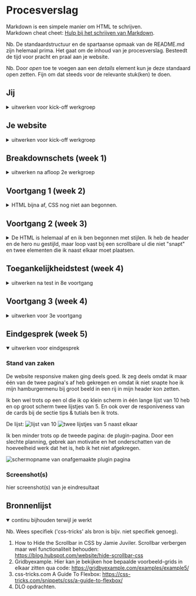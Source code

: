 # Procesverslag
Markdown is een simpele manier om HTML te schrijven.  
Markdown cheat cheet: [Hulp bij het schrijven van Markdown](https://github.com/adam-p/markdown-here/wiki/Markdown-Cheatsheet).

Nb. De standaardstructuur en de spartaanse opmaak van de README.md zijn helemaal prima. Het gaat om de inhoud van je procesverslag. Besteedt de tijd voor pracht en praal aan je website.

Nb. Door *open* toe te voegen aan een *details* element kun je deze standaard open zetten. Fijn om dat steeds voor de relevante stuk(ken) te doen.





## Jij

<details>
<summary>uitwerken voor kick-off werkgroep</summary>

### Auteur:
Rick van Dijken

#### Je startniveau:
rode piste

#### Je focus:
responsive
 
</details>





## Je website

<details>
<summary>uitwerken voor kick-off werkgroep</summary>

### Je opdracht:
ik ga https://splice.com namaken.

#### Screenshot(s) van de eerste pagina (small screen): 
homepage splice  
<img src="./images/splice_home_screenshot.png" width="375px" alt="de home-page van splice.com">

#### Screenshot(s) van de tweede pagina (small screen):
inlogscherm splice  
<img src="./images/splice_plugins_screenshot.png" width="375px" alt="de plug-in-page van splice.com">
 
</details>





## Breakdownschets (week 1)

<details>
<summary>uitwerken na afloop 2e werkgroep</summary>

### de eerste pagina: 
<img src="images/breakdown_home1.png" alt="1 van de 6 afbeeldingen van de breakdown van het startscherm">
<img src="images/breakdown_home2.png" alt="2 van de 6 afbeeldingen van de breakdown van het startscherm">
<img src="images/breakdown_home3.png" alt="3 van de 6 afbeeldingen van de breakdown van het startscherm">
<img src="images/breakdown_home4.png" alt="4 van de 6 afbeeldingen van de breakdown van het startscherm">
<img src="images/breakdown_home5.png" alt="5 van de 6 afbeeldingen van de breakdown van het startscherm">
<img src="images/breakdown_home6.png" alt="6 van de 6 afbeeldingen van de breakdown van het startscherm">

### de tweede pagina: 
<img src="images/breakdown_plugins1.png" alt="1 van de 6 afbeeldingen van de breakdown van het plugin-scherm">
<img src="images/breakdown_plugins2.png" alt="2 van de 6 afbeeldingen van de breakdown van het plugin-scherm">
<img src="images/breakdown_plugins3.png" alt="3 van de 6 afbeeldingen van de breakdown van het plugin-scherm">
<img src="images/breakdown_plugins4.png" alt="4 van de 6 afbeeldingen van de breakdown van het plugin-scherm">
<img src="images/breakdown_plugins5.png" alt="5 van de 6 afbeeldingen van de breakdown van het plugin-scherm">
<img src="images/breakdown_plugins6.png" alt="6 van de 6 afbeeldingen van de breakdown van het plugin-scherm">

### navigatie: 
<img src="images/breakdown_navigatie.png" width="375px" alt="breakdown van de navigatie">

### dropdown: 
<img src="images/breakdown_dropdown.png" width="375px" alt="breakdown van het dropdown-menu">

### form: 
<img src="images/breakdown_form.png" width="375px" alt="breakdown van het zoekveld">

</details>





## Voortgang 1 (week 2)

<details>
<summary>HTML bijna af, CSS nog niet aan begonnen.</summary>

### Stand van zaken
De breakdown schets kostte veel tijd, maar uiteindelijk scheelde het waarschrijnlijk
veel tijd bij het schrijven van de HTML. 

Ik heb tot nu toe alleen de HTML geschreven, maar veel afbeeldingen ontbreken nog. 
Ik ben nog nergens tegenaan gelopen, omdat ik nog niet aan het CSS bestand ben begonnen.

#### Screenshots HTML
<img src="images/voortgang1-screenshot1.png" width="375px" alt="HTML home-page">
<img src="images/voortgang1-screenshot2.png" width="375px" alt="HTML plugin-page">

Ik probeer na het inleveren van dit document om 18:00 (19-09-21) nog aan de CSS te beginnen.
Dus wellicht heb ik morgen ook al wat gestijld.


### Agenda voor meeting
samen met je groepje opstellen

| Rick           | student 2          | student 3    | student 4        |
| ---            | ---                | ---          | ---              |
| Ik heb zelf    | en dit             | en ik dit    | en dan ik dat    |
| niets te       | dit als er tijd is | nog een punt | dit wil ik zeker |
| bespreken, dus | ...                | ...          | ...              |
| ik luister mee.|


### Verslag van meeting
- Ik heb veel vragen gesteld over de structuur van mijn HTML. Die klopt nu na de feedback bijna volledig. 
  Er missen alleen nog een paar afbeeldingen.

</details>





## Voortgang 2 (week 3)

<details>
<summary>De HTML is helemaal af en ik ben begonnen met stijlen. Ik heb de header en de hero nu gestijld,
maar loop vast bij een scrollbare ul die niet "snapt"  en twee elementen die ik naast elkaar moet plaatsen.</summary>

### Stand van zaken
Hun website:
<img src="images/voortgang2-1.png" alt="splice home">

Mijn versie:
<img src="images/voortgang2-2.png" alt="splice home remake">


### Agenda voor meeting
samen met je groepje opstellen

| Rick           | Esther             | student 3    | student 4        |
| ---            | ---                | ---          | ---              |
| Een a naast een| header animatie    | en ik dit    | en dan ik dat    |
| h3 plaatsen    | ...                | nog een punt | dit wil ik zeker |
|zonder container| ...                | ...          | ...              |
| &              |
|order veranderen|
| van li's items |
| &              |
| scrollbare ul  | 
| snapt niet.    |

### Verslag van meeting
- Ik was de enige aanwezig bij het voortgangsgesprek. Hierdoor ben ik met alles in het bovenstaande lijstje geholpen.
  Het naast elkaar plaatsen van elementen, de order van li's veranderen en een de ul laten scrollen.

</details>





## Toegankelijkheidstest (week 4)

<details>
<summary>uitwerken na test in 8e voortgang</summary>

### Bevindingen

#### Bevindingen voor gebruik met toetsenbord
- Zonder het hamburger-menu te hebben uitgeklapt doorloop je met tab alle links die daar in staan. Dit zou niet moeten als hij is ingeklapt.

Ik weet nog niet hoe ik dit fix.

#### Bevindingen na testen met slecht zicht en parkinson
- Optie om font size groter te maken. Dit maakt het in het algemeen voor slechtzienden makkelijker om de website te gebruiken.

- Grijze teksten donkerder maken voor een beter contrast.

- Je zou besturing door middel van spraak kunnen toepassen bij parkinson.

Ik weet hoe ik dit kan doen (behalve de spraakbesturing voor parkinson), maar ik ga mijn website responsive maken dus ik laat dit even links liggen.

#### Bevindingen na het gebruik van een narrator
- Narrator leest koppen en tekst niet goed voor (maar dit kwam omdat ik de besturing niet goed had doorgelopen).
- Bij de app advertentie op de home-page zei de narrator niet wat de button zou doen, namelijk het sluiten van de advertentie.

Door middel van een aria-label leest de narrator de close-button nu goed voor.


</details>





## Voortgang 3 (week 4)

<details>
<summary>uitwerken voor 3e voortgang</summary>

### Stand van zaken
De eerste pagina is helemaal gereed voor telefoon. Nu moet ik het responsive gaan maken, maar ik weet niet zo goed waar ik moet starten.


### Agenda voor meeting
samen met je groepje opstellen

| Rick           | student 2          | student 3    | student 4        |
| ---            | ---                | ---          | ---              |
| Waar begin ik  | en dit             | en ik dit    | en dan ik dat    |
| met het respon-| dit als er tijd is | nog een punt | dit wil ik zeker |
| sive maken     | ...                | ...          | ...              |


### Verslag van meeting
hier na afloop snel de uitkomsten van de meeting vastleggen

- Mijn geheugen is even verfrist. Ik moet gewoon "@media only screen and (min-width: "breedte van het breakpoint") {}" gebruiken.
</details>





## Eindgesprek (week 5)

<details open>
<summary>uitwerken voor eindgesprek</summary>

### Stand van zaken
De website responsive maken ging deels goed. Ik zeg deels omdat ik maar één van de twee pagina's af heb gekregen en omdat ik niet snapte hoe ik mijn hamburgermenu bij groot beeld in een rij in mijn header kon zetten.

Ik ben wel trots op een ol die ik op klein scherm in één lange lijst van 10 heb en op groot scherm twee lijstjes van 5. En ook over de responiveness van de cards bij de sectie tips & tutials ben ik trots.

De lijst:
<img src="images/langelijst.jpg" alt="lijst van 10">
<img src="images/tweelijsten.jpg" alt="twee lijstjes van 5 naast elkaar">

Ik ben minder trots op de tweede pagina: de plugin-pagina. Door een slechte planning, gebrek aan motivatie en het onderschatten van de hoeveelheid werk dat het is, heb ik het niet afgekregen.

<img src="images/plugins_onafgemaakt.jpg" alt="schermopname van onafgemaakte plugin pagina">

### Screenshot(s)

hier screenshot(s) van je eindresultaat

</details>





## Bronnenlijst

<details open>
<summary>continu bijhouden terwijl je werkt</summary>

Nb. Wees specifiek ('css-tricks' als bron is bijv. niet specifiek genoeg).

1. How to Hide the Scrollbar in CSS by Jamie Juviler. Scrollbar verbergen maar wel functionaliteit behouden: https://blog.hubspot.com/website/hide-scrollbar-css
2.  Gridbyexample. Hier kan je bekijken hoe bepaalde voorbeeld-grids in elkaar zitten qua code: https://gridbyexample.com/examples/example5/
3. css-tricks.com A Guide To Flexbox: https://css-tricks.com/snippets/css/a-guide-to-flexbox/
4. DLO opdrachten.

</details>
